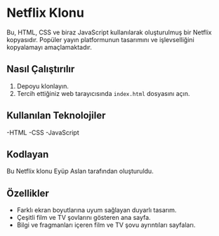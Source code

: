 # Netflix Klonu

Bu, HTML, CSS ve biraz JavaScript kullanılarak oluşturulmuş bir Netflix kopyasıdır. Popüler yayın platformunun tasarımını ve işlevselliğini kopyalamayı amaçlamaktadır.


## Nasıl Çalıştırılır

1. Depoyu klonlayın.
2. Tercih ettiğiniz web tarayıcısında ``` index.html ``` dosyasını açın.


## Kullanılan Teknolojiler

-HTML
-CSS
-JavaScript


## Kodlayan

Bu Netflix klonu Eyüp Aslan tarafından oluşturuldu.


## Özellikler

- Farklı ekran boyutlarına uyum sağlayan duyarlı tasarım.
- Çeşitli film ve TV şovlarını gösteren ana sayfa.
- Bilgi ve fragmanları içeren film ve TV şovu ayrıntıları sayfaları.

